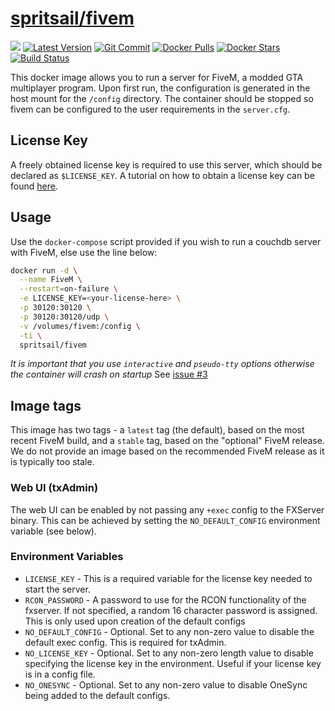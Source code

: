 [hub]: https://hub.docker.com/r/spritsail/fivem
[git]: https://github.com/spritsail/fivem
[drone]: https://drone.spritsail.io/spritsail/fivem

# [spritsail/fivem][hub]

[![](https://images.microbadger.com/badges/image/spritsail/fivem.svg)](https://microbadger.com/images/spritsail/fivem)
[![Latest Version](https://images.microbadger.com/badges/version/spritsail/fivem.svg)][hub]
[![Git Commit](https://images.microbadger.com/badges/commit/spritsail/fivem.svg)][git]
[![Docker Pulls](https://img.shields.io/docker/pulls/spritsail/fivem.svg)][hub]
[![Docker Stars](https://img.shields.io/docker/stars/spritsail/fivem.svg)][hub]
[![Build Status](https://drone.spritsail.io/api/badges/spritsail/fivem/status.svg)][drone]

This docker image allows you to run a server for FiveM, a modded GTA multiplayer program.
Upon first run, the configuration is generated in the host mount for the `/config` directory.
The container should be stopped so fivem can be configured to the user requirements in the `server.cfg`.

## License Key

A freely obtained license key is required to use this server, which should be declared as `$LICENSE_KEY`. A tutorial on how to obtain a license key can be found [here](https://forum.fivem.net/t/explained-how-to-make-add-a-server-key/56120).

## Usage

Use the `docker-compose` script provided if you wish to run a couchdb server with FiveM, else use the line below:

```sh
docker run -d \
  --name FiveM \
  --restart=on-failure \
  -e LICENSE_KEY=<your-license-here> \
  -p 30120:30120 \
  -p 30120:30120/udp \
  -v /volumes/fivem:/config \
  -ti \
  spritsail/fivem
```

_It is important that you use `interactive` and `pseudo-tty` options otherwise the container will crash on startup_
See [issue #3](https://github.com/spritsail/fivem/issues/3)

## Image tags

This image has two tags - a `latest` tag (the default), based on the most recent FiveM build, and a `stable` tag, based on the "optional" FiveM release. We do not provide an image based on the recommended FiveM release as it is typically too stale.

### Web UI (txAdmin)

The web UI can be enabled by not passing any `+exec` config to the FXServer binary. This can be achieved by setting the `NO_DEFAULT_CONFIG` environment variable (see below).

### Environment Variables

- `LICENSE_KEY` - This is a required variable for the license key needed to start the server.
- `RCON_PASSWORD` - A password to use for the RCON functionality of the fxserver. If not specified, a random 16 character password is assigned. This is only used upon creation of the default configs
- `NO_DEFAULT_CONFIG` - Optional. Set to any non-zero value to disable the default exec config. This is required for txAdmin.
- `NO_LICENSE_KEY` - Optional. Set to any non-zero length value to disable specifying the license key in the environment. Useful if your license key is in a config file.
- `NO_ONESYNC` - Optional. Set to any non-zero value to disable OneSync being added to the default configs.
